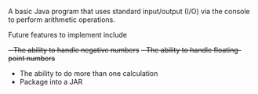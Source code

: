 A basic Java program that uses standard input/output (I/O) via the console to perform arithmetic operations.

Future features to implement include

~~- The ability to handle negative numbers~~
~~- The ability to handle floating-point numbers~~
- The ability to do more than one calculation
- Package into a JAR